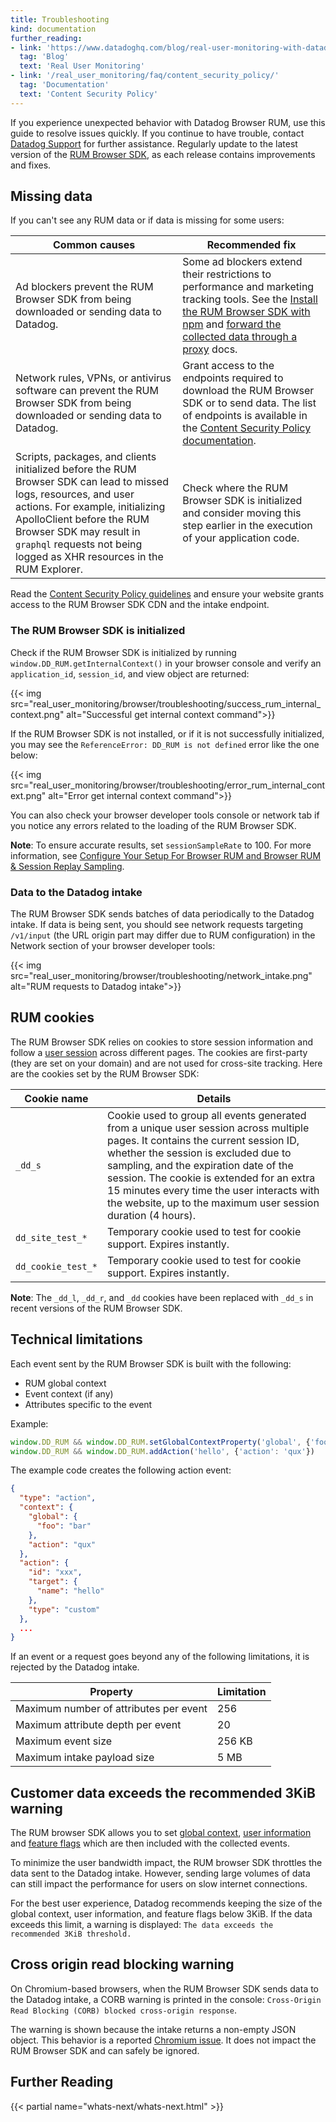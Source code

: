 ```yaml
---
title: Troubleshooting
kind: documentation
further_reading:
- link: 'https://www.datadoghq.com/blog/real-user-monitoring-with-datadog/'
  tag: 'Blog'
  text: 'Real User Monitoring'
- link: '/real_user_monitoring/faq/content_security_policy/'
  tag: 'Documentation'
  text: 'Content Security Policy'
---
```


If you experience unexpected behavior with Datadog Browser RUM, use this guide to resolve issues quickly. If you continue to have trouble, contact [Datadog Support][1] for further assistance. Regularly update to the latest version of the [RUM Browser SDK][2], as each release contains improvements and fixes.

## Missing data

If you can't see any RUM data or if data is missing for some users:

| Common causes                                                                                               | Recommended fix                                                                                                                                                                                          |
| ----------------------------------------------------------------------------------------------------------- | -------------------------------------------------------------------------------------------------------------------------------------------------------------------------------------------------------- |
| Ad blockers prevent the RUM Browser SDK from being downloaded or sending data to Datadog.     | Some ad blockers extend their restrictions to performance and marketing tracking tools. See the [Install the RUM Browser SDK with npm][3] and [forward the collected data through a proxy][4] docs. |
| Network rules, VPNs, or antivirus software can prevent the RUM Browser SDK from being downloaded or sending data to Datadog. | Grant access to the endpoints required to download the RUM Browser SDK or to send data. The list of endpoints is available in the [Content Security Policy documentation][5].                                        |
| Scripts, packages, and clients initialized before the RUM Browser SDK can lead to missed logs, resources, and user actions. For example, initializing ApolloClient before the RUM Browser SDK may result in `graphql` requests not being logged as XHR resources in the RUM Explorer. | Check where the RUM Browser SDK is initialized and consider moving this step earlier in the execution of your application code.                                             |

Read the [Content Security Policy guidelines][5] and ensure your website grants access to the RUM Browser SDK CDN and the intake endpoint.

### The RUM Browser SDK is initialized

Check if the RUM Browser SDK is initialized by running `window.DD_RUM.getInternalContext()` in your browser console and verify an `application_id`, `session_id`, and view object are returned:

{{< img src="real_user_monitoring/browser/troubleshooting/success_rum_internal_context.png" alt="Successful get internal context command">}}

If the RUM Browser SDK is not installed, or if it is not successfully initialized, you may see the `ReferenceError: DD_RUM is not defined` error like the one below:

{{< img src="real_user_monitoring/browser/troubleshooting/error_rum_internal_context.png" alt="Error get internal context command">}}

You can also check your browser developer tools console or network tab if you notice any errors related to the loading of the RUM Browser SDK.

**Note**: To ensure accurate results, set `sessionSampleRate` to 100. For more information, see [Configure Your Setup For Browser RUM and Browser RUM & Session Replay Sampling][8].

### Data to the Datadog intake

The RUM Browser SDK sends batches of data periodically to the Datadog intake. If data is being sent, you should see network requests targeting `/v1/input` (the URL origin part may differ due to RUM configuration) in the Network section of your browser developer tools:

{{< img src="real_user_monitoring/browser/troubleshooting/network_intake.png" alt="RUM requests to Datadog intake">}}

## RUM cookies

The RUM Browser SDK relies on cookies to store session information and follow a [user session][6] across different pages. The cookies are first-party (they are set on your domain) and are not used for cross-site tracking. Here are the cookies set by the RUM Browser SDK:

| Cookie name        | Details                                                                                                                                                                                                                                                                                                  |
| ------------------ | -------------------------------------------------------------------------------------------------------------------------------------------------------------------------------------------------------------------------------------------------------------------------------------------------------- |
| `_dd_s`             | Cookie used to group all events generated from a unique user session across multiple pages. It contains the current session ID, whether the session is excluded due to sampling, and the expiration date of the session. The cookie is extended for an extra 15 minutes every time the user interacts with the website, up to the maximum user session duration (4 hours).|
| `dd_site_test_*`   | Temporary cookie used to test for cookie support. Expires instantly.                                                                                                                                                                                                                                     |
| `dd_cookie_test_*` | Temporary cookie used to test for cookie support. Expires instantly.                                                                                                                                                                                                                                     |

**Note**: The `_dd_l`, `_dd_r`, and `_dd` cookies have been replaced with `_dd_s` in recent versions of the RUM Browser SDK.

## Technical limitations

Each event sent by the RUM Browser SDK is built with the following:

- RUM global context
- Event context (if any)
- Attributes specific to the event

Example:

```javascript
window.DD_RUM && window.DD_RUM.setGlobalContextProperty('global', {'foo': 'bar'})
window.DD_RUM && window.DD_RUM.addAction('hello', {'action': 'qux'})
```

The example code creates the following action event:

```json
{
  "type": "action",
  "context": {
    "global": {
      "foo": "bar"
    },
    "action": "qux"
  },
  "action": {
    "id": "xxx",
    "target": {
      "name": "hello"
    },
    "type": "custom"
  },
  ...
}
```

If an event or a request goes beyond any of the following limitations, it is rejected by the Datadog intake.

| Property                                 | Limitation   |
| ---------------------------------------- | ------------ |
| Maximum number of attributes per event   | 256          |
| Maximum attribute depth per event        | 20           |
| Maximum event size                       | 256 KB       |
| Maximum intake payload size              | 5 MB         |

## Customer data exceeds the recommended 3KiB warning

The RUM browser SDK allows you to set [global context][9], [user information][10] and [feature flags][11] which are then included with the collected events.

To minimize the user bandwidth impact, the RUM browser SDK throttles the data sent to the Datadog intake. However, sending large volumes of data can still impact the performance for users on slow internet connections.

For the best user experience, Datadog recommends keeping the size of the global context, user information, and feature flags below 3KiB. If the data exceeds this limit, a warning is displayed: `The data exceeds the recommended 3KiB threshold.`

## Cross origin read blocking warning

On Chromium-based browsers, when the RUM Browser SDK sends data to the Datadog intake, a CORB warning is printed in the console: `Cross-Origin Read Blocking (CORB) blocked cross-origin response`.

The warning is shown because the intake returns a non-empty JSON object. This behavior is a reported [Chromium issue][7]. It does not impact the RUM Browser SDK and can safely be ignored.

## Further Reading

{{< partial name="whats-next/whats-next.html" >}}

[1]: /help
[2]: https://github.com/DataDog/browser-sdk/blob/main/CHANGELOG.md
[3]: /real_user_monitoring/browser/#npm
[4]: /real_user_monitoring/guide/proxy-rum-data/
[5]: /real_user_monitoring/faq/content_security_policy/
[6]: /real_user_monitoring/browser/data_collected/?tab=session
[7]: https://bugs.chromium.org/p/chromium/issues/detail?id=1255707
[8]: /real_user_monitoring/guide/sampling-browser-plans/
[9]: /real_user_monitoring/browser/advanced_configuration/?tab=npm#global-context
[10]: /real_user_monitoring/browser/advanced_configuration/?tab=npm#user-session
[11]: /real_user_monitoring/guide/setup-feature-flag-data-collection/?tab=browser
